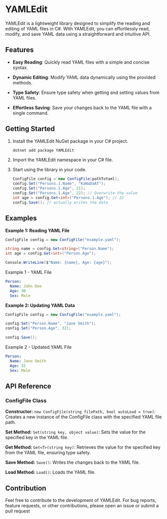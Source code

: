 # YAMLEdit

YAMLEdit is a lightweight library designed to simplify the reading and editing of YAML files in C#. With YAMLEdit, you can effortlessly read, modify, and save YAML data using a straightforward and intuitive API.

## Features

- **Easy Reading**: Quickly read YAML files with a simple and concise syntax.

- **Dynamic Editing**: Modify YAML data dynamically using the provided methods.

- **Type Safety**: Ensure type safety when getting and setting values from YAML files.

- **Effortless Saving**: Save your changes back to the YAML file with a single command.

## Getting Started

1. Install the YAMLEdit NuGet package in your C# project.
   
   ```bash
   dotnet add package YAMLEdit
   ```

2. Import the YAMLEdit namespace in your C# file.

3. Start using the library in your code.
   
   ```c#
   ConfigFile config = new ConfigFile(pathToYaml);
   config.Set("Persons.1.Name", "KaNaDaAT");
   config.Set("Persons.1.Age", 21);
   config.Set("Persons.1.Age", 22); // Overwrite the value
   int age = config.Get<int>("Persons.1.Age"); // 22
   config.Save(); // actually writes the data
   ```

## Examples

**Example 1: Reading YAML File**

```c#
ConfigFile config = new ConfigFile("example.yaml");

string name = config.Get<string>("Person.Name");
int age = config.Get<int>("Person.Age");

Console.WriteLine($"Name: {name}, Age: {age}");
```

Example 1 - YAML File

```yaml
Person:
  Name: John Doe
  Age: 30
  Sex: Male
```

**Example 2: Updating YAML Data**

```c#
ConfigFile config = new ConfigFile("example.yaml");

config.Set("Person.Name", "Jane Smith");
config.Set("Person.Age", 32);

config.Save();
```

Example 2 - Updated YAML File

```yaml
Person:
  Name: Jane Smith
  Age: 32
  Sex: Male
```

## API Reference

### ConfigFile Class

**Constructor:** `new ConfigFile(string filePath, bool autoLoad = true)`: Creates a new instance of the ConfigFile class with the specified YAML file path.

**Set Method:** `Set(string key, object value)`: Sets the value for the specified key in the YAML file.

**Get Method:** `Get<T>(string key)`: Retrieves the value for the specified key from the YAML file, ensuring type safety.

**Save Method:** `Save()`: Writes the changes back to the YAML file.

**Load Method:** `Load()`: Loads the YAML file.

## Contribution

Feel free to contribute to the development of YAMLEdit. For bug reports, feature requests, or other contributions, please open an issue or submit a pull request
